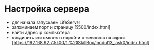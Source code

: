 # Настройка сервера

- для начала запускаем LifeServer
- запоминаем порт и страницу [5500/index.html]
- найти адрес ip компьютера
- соединить это вместе и перейти с телефона на адрес [https://192.168.92.7:5500/1.%20SkillBox/modul13_task0/index.html]
